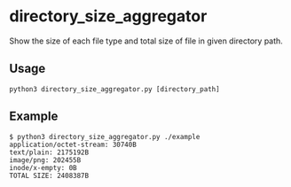 # directory_size_aggregator
Show the size of each file type and total size of file in given directory path.

## Usage
```
python3 directory_size_aggregator.py [directory_path]
```

## Example
```
$ python3 directory_size_aggregator.py ./example
application/octet-stream: 30740B
text/plain: 2175192B
image/png: 202455B
inode/x-empty: 0B
TOTAL SIZE: 2408387B
```
